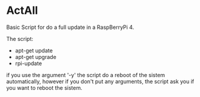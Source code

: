 # ActAll
Basic Script for do a full update in a RaspBerryPi 4.

The script:
- apt-get update
- apt-get upgrade
- rpi-update

if you use the argument '-y' the script do a reboot of the sistem automatically,
however if you don't put any arguments, the script ask you if you want to reboot the sistem.
